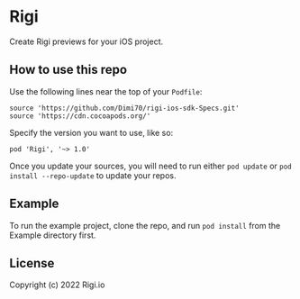 # Rigi

Create Rigi previews for your iOS project.

## How to use this repo

Use the following lines near the top of your `Podfile`:

```
source 'https://github.com/Dimi70/rigi-ios-sdk-Specs.git'
source 'https://cdn.cocoapods.org/'
```

Specify the version you want to use, like so:

```
pod 'Rigi', '~> 1.0'
```

Once you update your sources, you will need to run either `pod update` or `pod install --repo-update` to update your repos.

## Example

To run the example project, clone the repo, and run `pod install` from the Example directory first.

## License

Copyright (c) 2022 Rigi.io
